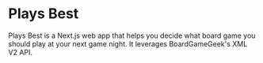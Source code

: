 # Plays Best

Plays Best is a Next.js web app that helps you decide what board game you should play at your next game night. It leverages BoardGameGeek's XML V2 API.
